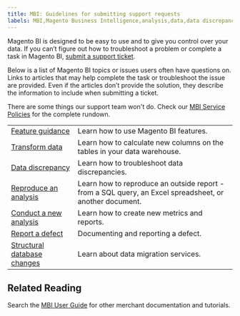 ```yaml
---
title: MBI: Guidelines for submitting support requests
labels: MBI,Magento Business Intelligence,analysis,data,data discrepancies,database,how to,reports,support,troubleshoot
---
```


Magento BI is designed to be easy to use and to give you control over your data. If you can’t figure out how to troubleshoot a problem or complete a task in Magento BI, [submit a support ticket](https://support.magento.com/hc/en-us/articles/360019088251).

Below is a list of Magento BI topics or issues users often have questions on. Links to articles that may help complete the task or troubleshoot the issue are provided. Even if the articles don’t provide the solution, they describe the information to include when submitting a ticket.  

There are some things our support team won't do. Check our [MBI Service Policies](https://support.magento.com/hc/en-us/articles/360016730811) for the complete rundown.

<table>
<tbody>
<tr>
<td><a href="https://support.magento.com/hc/en-us/articles/360016504792">Feature guidance</a></td>
<td>Learn how to use Magento BI features.</td>
</tr>
<tr>
<td><a href="https://support.magento.com/hc/en-us/articles/360016505112">Transform data</a></td>
<td>Learn how to calculate new columns on the tables in your data warehouse.</td>
</tr>
<tr>
<td><a href="https://support.magento.com/hc/en-us/articles/360016505312">Data discrepancy</a></td>
<td>Learn how to troubleshoot data discrepancies. </td>
</tr>
<tr>
<td><a href="https://support.magento.com/hc/en-us/articles/360016505592">Reproduce an analysis</a></td>
<td>Learn how to reproduce an outside report - from a SQL query, an Excel spreadsheet, or another document.</td>
</tr>
<tr>
<td><a href="https://support.magento.com/hc/en-us/articles/360016505992">Conduct a new analysis</a></td>
<td>Learn how to create new metrics and reports.</td>
</tr>
<tr>
<td><a href="https://support.magento.com/hc/en-us/articles/360016732711">Report a defect</a></td>
<td>Documenting and reporting a defect. </td>
</tr>
<tr>
<td><a href="https://support.magento.com/hc/en-us/articles/360016506112">Structural database changes</a></td>
<td>Learn about data migration services. </td>
</tr>
</tbody>
</table>

## Related Reading

Search the [MBI User Guide](https://docs.magento.com/mbi/) for other merchant documentation and tutorials.